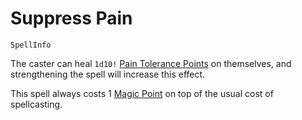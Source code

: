 # Suppress Pain

`SpellInfo`

The caster can heal `1d10!` [Pain Tolerance Points](character:fp) on themselves, and strengthening the spell will increase this effect.

This spell always costs 1 [Magic Point](character:mp) on top of the usual cost of spellcasting.
